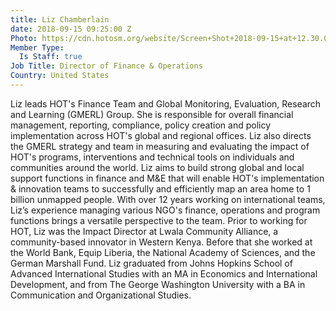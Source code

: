 ```yaml
---
title: Liz Chamberlain
date: 2018-09-15 09:25:00 Z
Photo: https://cdn.hotosm.org/website/Screen+Shot+2018-09-15+at+12.30.06.png
Member Type:
  Is Staff: true
Job Title: Director of Finance & Operations
Country: United States
---
```


Liz leads HOT's Finance Team and Global Monitoring, Evaluation, Research and Learning (GMERL) Group. She is responsible for overall financial management, reporting, compliance, policy creation and policy implementation across HOT's global and regional offices. Liz also directs the GMERL strategy and team in measuring and evaluating the impact of HOT's programs, interventions and technical tools on individuals and communities around the world. Liz aims to build strong global and local support functions in finance and M&E that will enable HOT's implementation & innovation teams to successfully and efficiently map an area home to 1 billion unmapped people. With over 12 years working on international teams, Liz’s experience managing various NGO's finance, operations and program functions brings a versatile perspective to the team. Prior to working for HOT, Liz was the Impact Director at Lwala Community Alliance, a community-based innovator in Western Kenya. Before that she worked at the World Bank, Equip Liberia, the National Academy of Sciences, and the German Marshall Fund. Liz graduated from Johns Hopkins School of Advanced International Studies with an MA in Economics and International Development, and from The George Washington University with a BA in Communication and Organizational Studies.
